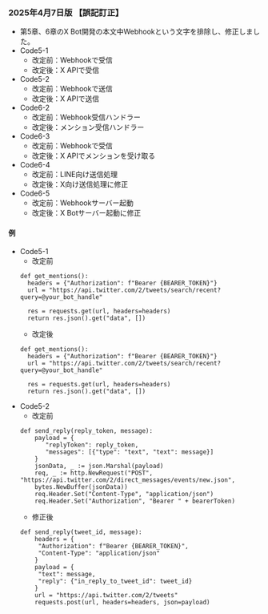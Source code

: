 ### 2025年4月7日版 【誤記訂正】
- 第5章、6章のX Bot開発の本文中Webhookという文字を排除し、修正しました。
- Code5-1
  - 改定前：Webhookで受信
  - 改定後：X APIで受信
- Code5-2
  - 改定前：Webhookで送信
  - 改定後：X APIで送信
 - Code6-2
   - 改定前：Webhook受信ハンドラー
   - 改定後：メンション受信ハンドラー
 - Code6-3
   - 改定前：Webhookで受信 
   - 改定後：X APIでメンションを受け取る
 - Code6-4
   - 改定前：LINE向け送信処理 
   - 改定後：X向け送信処理に修正
 - Code6-5
   - 改定前：Webhookサーバー起動
   - 改定後：X Botサーバー起動に修正
#### 例
- Code5-1
  - 改定前
  ```
  def get_mentions():
    headers = {"Authorization": f"Bearer {BEARER_TOKEN}"}
    url = "https://api.twitter.com/2/tweets/search/recent?query=@your_bot_handle"
    
    res = requests.get(url, headers=headers)
    return res.json().get("data", [])
  ```
  - 改定後
  ```
  def get_mentions():
    headers = {"Authorization": f"Bearer {BEARER_TOKEN}"}
    url = "https://api.twitter.com/2/tweets/search/recent?query=@your_bot_handle"
    
    res = requests.get(url, headers=headers)
    return res.json().get("data", [])
  ```
 - Code5-2
   - 改定前
   ```
   def send_reply(reply_token, message):
       payload = {
          "replyToken": reply_token,
          "messages": [{"type": "text", "text": message}]
       }
       jsonData, _ := json.Marshal(payload)
       req, _ := http.NewRequest("POST", "https://api.twitter.com/2/direct_messages/events/new.json", 
       bytes.NewBuffer(jsonData))
       req.Header.Set("Content-Type", "application/json")
       req.Header.Set("Authorization", "Bearer " + bearerToken)
    ```
   - 修正後
   ```
   def send_reply(tweet_id, message):
       headers = {
        "Authorization": f"Bearer {BEARER_TOKEN}",
        "Content-Type": "application/json"
       }
       payload = {
        "text": message,
        "reply": {"in_reply_to_tweet_id": tweet_id}
       }
       url = "https://api.twitter.com/2/tweets"
       requests.post(url, headers=headers, json=payload)
    ```
